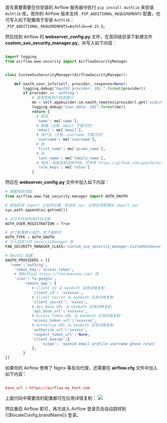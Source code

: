 <IntegrationDetailCard title="配置 Airflow">

首先需要需要在你安装的 Airflow 服务器中执行 `pip install Authlib` 来安装 `Authlib` 库。若你的 Airflow 版本支持 `_PIP_ADDITIONAL_REQUIREMENTS` 配置，也可写入如下配置用于安装 `Authlib`：`_PIP_ADDITIONAL_REQUIREMENTS=Authlib==0.15.5`。

然后找到 Airflow 的 **webserver_config.py** 文件，在其同级目录下新建文件 **custom_sso_security_manager.py**，并写入如下内容：

```python

import logging
from airflow.www.security import AirflowSecurityManager


class CustomSsoSecurityManager(AirflowSecurityManager):

    def oauth_user_info(self, provider, response=None):
        logging.debug("Oauth2 provider: {0}.".format(provider))
        if provider == 'authing':
            # 请求获取用户信息接口
            me = self.appbuilder.sm.oauth_remotes[provider].get('oidc/me').json()
            logging.debug("user_data: {0}".format(me))
            return {
              # 姓名
              'name': me['name'],
              # 邮箱（注意，email 不能为空）
              'email': me['email'],
              # 用户名（注意，username 不能为空）
              'username': me['username'],
              # 姓
              'first_name': me['given_name'],
              # 名
              'last_name': me['family_name'],
              # 角色，但是目前没有作用，可参考 https://github.com/apache/airflow/issues/15601
              'role_keys': me['roles']
            }


```

然后在 **webserver_config.py** 文件中加入如下内容：

```python
# 需要放到顶部
from airflow.www.fab_security.manager import AUTH_OAUTH

# 放到所有 import 之后的位置，若没有 sys，记得在顶部增加 import sys
sys.path.append(os.getcwd())

# 允许不存在的用户自注册
AUTH_USER_REGISTRATION = True

# 这个配置默认有的，改下值即可
AUTH_TYPE = AUTH_OAUTH
# 引入自定义的 SecurityManager 包
FAB_SECURITY_MANAGER_CLASS='custom_sso_security_manager.CustomSsoSecurityManager'

# OAuth2 配置
OAUTH_PROVIDERS = [{
  'name':'authing',
    'token_key':'access_token',
    # 图标可以从 https://fontawesome.com/ 找
    'icon':'fa-google',
        'remote_app': {
            # Client Id 从 GenAuth 应用详情复制
            'client_id': 'xxxxxxx',
            # Client Secret 从 GenAuth 应用详情复制
            'client_secret': 'xxxxx',
            # Api Base URL 从 GenAuth 应用详情复制
            'api_base_url':'xxxxxxx',
            # Access Token URL 从 GenAuth 应用详情复制
            'access_token_url':'xxxxxxx',
            # Authorize URL 从 GenAuth 应用详情复制
            'authorize_url':'xxxxxx',
            'request_token_url': None,
            'client_kwargs':{
                'scope': 'openid email profile username phone roles'
            },
        }
}]

```

如果你的 Airflow 使用了 Nginx 等反向代理，还需要在 **airflow.cfg** 文件中加入如下内容：

```conf

base_url = https://airflow.my_host.com

```

上面代码中需要改的配置都可在应用详情复制：
![](~@imagesZhCn/integration/airflow/2-1.png)

然后重启 Airflow 即可，再次进入 Airflow 登录页会自动跳转到 {{$localeConfig.brandName}} 登录。

</IntegrationDetailCard>
